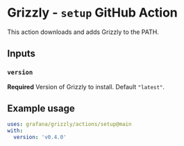 # Grizzly - `setup` GitHub Action

This action downloads and adds Grizzly to the PATH.

## Inputs

### `version`

**Required** Version of Grizzly to install. Default `"latest"`.

## Example usage

```yaml
uses: grafana/grizzly/actions/setup@main
with:
  version: 'v0.4.0'
```
